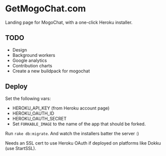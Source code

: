 # GetMogoChat.com

Landing page for MogoChat, with a one-click Heroku installer.

## TODO

* Design
* Background workers
* Google analytics
* Contribution charts
* Create a new buildpack for mogochat

## Deploy

Set the following vars:

* HEROKU_API_KEY (from Heroku account page)
* HEROKU_OAUTH_ID
* HEROKU_OAUTH_SECRET
* Set `FORKABLE_IMAGE` to the name of the app that should be forked.

Run `rake db:migrate`. And watch the installers batter the server :)

Needs an SSL cert to use Heroku OAuth if deployed on platforms like Dokku (use StartSSL).
